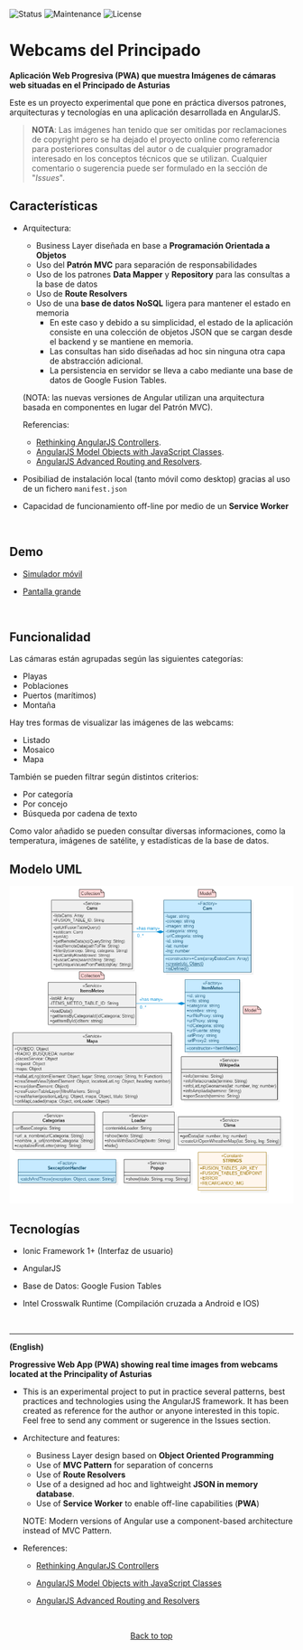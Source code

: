 ![Status](https://img.shields.io/badge/status-ok-green.svg) ![Maintenance](https://img.shields.io/maintenance/yes/2020.svg?maxAge=2592000) ![License](https://img.shields.io/dub/l/vibe-d.svg?maxAge=2592000)

# Webcams del Principado

**Aplicación Web Progresiva (PWA) que muestra Imágenes de cámaras web situadas en el Principado de Asturias**

Este es un proyecto experimental que pone en práctica diversos patrones, arquitecturas y tecnologías en una aplicación desarrollada en AngularJS.

> **NOTA**: Las imágenes han tenido que ser omitidas por reclamaciones de copyright pero se ha dejado el proyecto online como referencia para posteriores consultas del autor o de cualquier programador interesado en los conceptos técnicos que se utilizan. Cualquier comentario o sugerencia puede ser formulado en la sección de "*Issues*".



## Características

- Arquitectura:
  - Business Layer diseñada en base a **Programación Orientada a Objetos**
  - Uso del **Patrón MVC** para separación de responsabilidades
  - Uso de los patrones **Data Mapper** y **Repository** para las consultas a la base de datos
  - Uso de **Route Resolvers**
  - Uso de una **base de datos NoSQL** ligera para mantener el estado en memoria
    - En este caso y debido a su simplicidad, el estado de la aplicación consiste en una colección de objetos JSON que se cargan desde el backend y se mantiene en memoria. 
    - Las consultas han sido diseñadas ad hoc sin ninguna otra capa de abstracción adicional.
    - La persistencia en servidor se lleva a cabo mediante una base de datos de Google Fusion Tables.

  (NOTA: las nuevas versiones de Angular utilizan una arquitectura basada en componentes en lugar del Patrón MVC). 

  Referencias:

  - <a href="https://toddmotto.com/rethinking-angular-js-controllers/">Rethinking AngularJS Controllers</a>.
  - <a href="https://medium.com/opinionated-angularjs/angular-model-objects-with-javascript-classes-2e6a067c73bc">AngularJS Model Objects with JavaScript Classes</a>.
  - <a href="https://medium.com/opinionated-angularjs/advanced-routing-and-resolves-a2fcbf874a1c">AngularJS Advanced Routing and Resolvers</a>.

- Posibiliad de instalación local (tanto móvil como desktop) gracias al uso de un fichero `manifest.json` 

- Capacidad de funcionamiento off-line por medio de un **Service Worker**

  ​

## Demo

- <a href="http://mobt.me/XfKL" target="_blank">Simulador móvil</a>

- <a href="http://yagolopez.github.io/Webcams_de_Asturias/www/" target="_blank">Pantalla grande</a>

  ​

## Funcionalidad

Las cámaras están agrupadas según las siguientes categorías:

- Playas
- Poblaciones
- Puertos (marítimos)
- Montaña

Hay tres formas de visualizar las imágenes de las webcams:

- Listado
- Mosaico
- Mapa

También se pueden filtrar según distintos criterios:

- Por categoría
- Por concejo
- Búsqueda por cadena de texto

Como valor añadido se pueden consultar diversas informaciones, como la temperatura,
imágenes de satélite, y estadísticas de la base de datos.



## Modelo UML

<p aplign="center"><img src="uml/uml-diagram.png" /></p>

## Tecnologías

- Ionic Framework 1+ (Interfaz de usuario)

- AngularJS

- Base de Datos: Google Fusion Tables

- Intel Crosswalk Runtime (Compilación cruzada a Android e IOS)

  ​

---

**(English)**

**Progressive Web App (PWA) showing real time images from webcams located at the Principality of Asturias**

- This is an experimental project to put in practice several patterns, best practices and technologies using the AngularJS framework. It has been created as reference for the author or anyone interested in this topic. Feel free to send any comment or sugerence in the Issues section.

- Architecture and features:
    - Business Layer design based on **Object Oriented Programming**
    - Use of **MVC Pattern** for separation of concerns
    - Use of **Route Resolvers**
    - Use of a designed ad hoc and lightweight **JSON in memory database**.
    - Use of **Service Worker** to enable off-line capabilities (**PWA**)

    NOTE: Modern versions of Angular use a component-based architecture instead of MVC Pattern.

- References:
  - <a href="https://toddmotto.com/rethinking-angular-js-controllers/">Rethinking AngularJS Controllers</a>

  - <a href="https://medium.com/opinionated-angularjs/angular-model-objects-with-javascript-classes-2e6a067c73bc">AngularJS Model Objects with JavaScript Classes</a>

  - <a href="https://medium.com/opinionated-angularjs/advanced-routing-and-resolves-a2fcbf874a1c">AngularJS Advanced Routing and Resolvers</a>

    ​

<p align="center"><a href="#">Back to top</a></p>